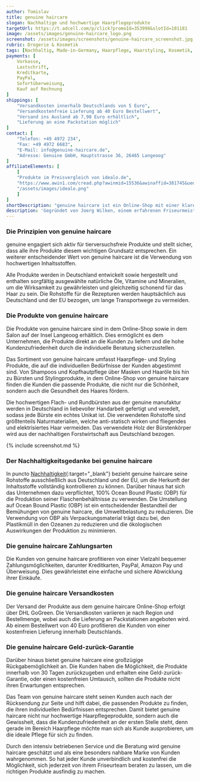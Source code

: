 ```yaml
---
author: Tomislav
title: genuine haircare
slogan: Nachhaltige und hochwertige Haarpflegeprodukte
targetUrl: https://t.adcell.com/p/click?promoId=353998&slotId=101181
image: /assets/images/genuine-haircare_logo.png
screenshot: /assets/images/screenshots/genuine-haircare_screenshot.jpg
rubric: Drogerie & Kosmetik
tags: [Nachhaltig, Made-in-Germany, Haarpflege, Haarstyling, Kosmetik, Shampoo]
payments: [
    Vorkasse,
    Lastschrift,
    Kreditkarte,
    PayPal,
    Sofortüberweisung,
    Kauf auf Rechnung
]
shippings: [
    "Versandkosten innerhalb Deutschlands von 5 Euro",
    "Versandkostenfreie Lieferung ab 40 Euro Bestellwert",
    "Versand ins Ausland ab 7,90 Euro erhältlich",
    "Lieferung an eine Packstation möglich"
]
contact: [
    "Telefon: +49 4972 234",
    "Fax: +49 4972 6683",
    "E-Mail: info@genuine-haircare.de",
    "Adresse: Genuine GmbH, Hauptstrasse 36, 26465 Langeoog"
]
affiliateElements: [
    [
    "Produkte im Preisvergleich von idealo.de", 
    "https://www.awin1.com/cread.php?awinmid=15536&awinaffid=381745&ued=https%3A%2F%2Fwww.idealo.de%2Fpreisvergleich%2FMainSearchProductCategory.html%3Fq%3Dgenuine%2Bhaircare", 
    "/assets/images/idealo.png"
    ]
]
shortDescription: "genuine haircare ist ein Online-Shop mit einer klaren Vision: Hochwirksame Haarpflegeprodukte anzubieten, die nicht nur die Schönheit ihrer Kunden fördern, sondern auch die Umwelt und das Tierwohl respektieren."
description: 'Gegründet von Joerg Wilken, einem erfahrenen Friseurmeister, Haartherapeuten und Inhaber eines erfolgreichen Salons auf der Nordseeinsel Langeoog, ist genuine ein Familienbetrieb in dritter Generation. Ziel ist es, Produkte zu entwickeln, die das "Frisch-vom-Friseur"-Gefühl vermitteln und ihren Kunden ein erstklassiges Pflegeerlebnis bieten. Dabei stehen das Wohlbefinden und das glückliche Haar des Kunden im absoluten Fokus.'
---
```


### Die Prinzipien von genuine haircare

genuine engagiert sich aktiv für tierversuchsfreie Produkte und stellt sicher, dass alle ihre Produkte diesem wichtigen Grundsatz entsprechen. Ein weiterer entscheidender Wert von genuine haircare ist die Verwendung von hochwertigen Inhaltsstoffen.

Alle Produkte werden in Deutschland entwickelt sowie hergestellt und enthalten sorgfältig ausgewählte natürliche Öle, Vitamine und Mineralien, um die Wirksamkeit zu gewährleisten und gleichzeitig schonend für das Haar zu sein. Die Rohstoffe für die Rezepturen werden hauptsächlich aus Deutschland und der EU bezogen, um lange Transportwege zu vermeiden.

### Die Produkte von genuine haircare

Die Produkte von genuine haircare sind in dem Online-Shop sowie in dem Salon auf der Insel Langeoog erhältlich. Dies ermöglicht es dem Unternehmen, die Produkte direkt an die Kunden zu liefern und die hohe Kundenzufriedenheit durch die individuelle Beratung sicherzustellen.

Das Sortiment von genuine haircare umfasst Haarpflege- und Styling Produkte, die auf die individuellen Bedürfnisse der Kunden abgestimmt sind. Von Shampoos und Kopfhautpflege über Masken und Haaröle bis hin zu Bürsten und Stylingprodukte, in dem Online-Shop von genuine haircare finden die Kunden die passende Produkte, die nicht nur die Schönheit, sondern auch die Gesundheit des Haares fördern.

Die hochwertigen Flach- und Rundbürsten aus der genuine manufaktur werden in Deutschland in liebevoller Handarbeit gefertigt und veredelt, sodass jede Bürste ein echtes Unikat ist. Die verwendeten Rohstoffe sind größtenteils Naturmaterialien, welche anti-statisch wirken und fliegendes und elektrisiertes Haar vermeiden. Das verwendete Holz der Bürstenkörper wird aus der nachhaltigen Forstwirtschaft aus Deutschland bezogen.

{% include screenshot.md %}

### Der Nachhaltigkeitsgedanke bei genuine haircare

In puncto [Nachhaltigkeit](https://genuine-haircare.de/pages/ueber-uns){:target="_blank"} bezieht genuine haircare seine Rohstoffe ausschließlich aus Deutschland und der EU, um die Herkunft der Inhaltsstoffe vollständig kontrollieren zu können. Darüber hinaus hat sich das Unternehmen dazu verpflichtet, 100% Ocean Bound Plastic (OBP) für die Produktion seiner Flaschenbehältnisse zu verwenden.
Die Umstellung auf Ocean Bound Plastic (OBP) ist ein entscheidender Bestandteil der Bemühungen von genuine haircare, die Umweltbelastung zu reduzieren. Die Verwendung von OBP als Verpackungsmaterial trägt dazu bei, den Plastikmüll in den Ozeanen zu reduzieren und die ökologischen Auswirkungen der Produktion zu minimieren.

### Die genuine haircare Zahlungsarten

Die Kunden von genuine haircare profitieren von einer Vielzahl bequemer Zahlungsmöglichkeiten, darunter Kreditkarten, PayPal, Amazon Pay und Überweisung. Dies gewährleistet eine einfache und sichere Abwicklung ihrer Einkäufe.

### Die genuine haircare Versandkosten

Der Versand der Produkte aus dem genuine haircare Online-Shop erfolgt über DHL GoGreen. Die Versandkosten variieren je nach Region und Bestellmenge, wobei auch die Lieferung an Packstationen angeboten wird. Ab einem Bestellwert von 40 Euro profitieren die Kunden von einer kostenfreien Lieferung innerhalb Deutschlands.

### Die genuine haircare Geld-zurück-Garantie

Darüber hinaus bietet genuine haircare eine großzügige Rückgabemöglichkeit an. Die Kunden haben die Möglichkeit, die Produkte innerhalb von 30 Tagen zurückzugeben und erhalten eine Geld-zurück-Garantie, oder einen kostenfreien Umtausch, sollten die Produkte nicht ihren Erwartungen entsprechen.

Das Team von genuine haircare steht seinen Kunden auch nach der Rücksendung zur Seite und hilft dabei, die passenden Produkte zu finden, die ihren individuellen Bedürfnissen entsprechen. Damit bietet genuine haircare nicht nur hochwertige Haarpflegeprodukte, sondern auch die Gewissheit, dass die Kundenzufriedenheit an der ersten Stelle steht, denn gerade im Bereich Haarpflege möchte man sich als Kunde ausprobieren, um die ideale Pflege für sich zu finden.

Durch den intensiv betriebenen Service und die Beratung wird genuine haircare geschätzt und als eine besonders nahbare Marke von Kunden wahrgenommen. So hat jeder Kunde unverbindlich und kostenfrei die Möglichkeit, sich jederzeit von ihrem Friseurteam beraten zu lassen, um die richtigen Produkte ausfindig zu machen.